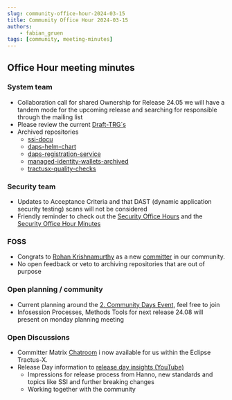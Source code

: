 ```yaml
---
slug: community-office-hour-2024-03-15
title: Community Office Hour 2024-03-15
authors:
    - fabian_gruen
tags: [community, meeting-minutes]
---
```


## Office Hour meeting minutes

### System team

- Collaboration call for shared Ownership for Release 24.05 we will have a tandem mode for the upcoming release and searching for responsible through the mailing list
- Please review the current [Draft-TRG´s](https://eclipse-tractusx.github.io/docs/release/trg-0/)
- Archived repositories
  - [ssi-docu](https://github.com/eclipse-tractusx/ssi-docu)
  - [daps-helm-chart](https://github.com/eclipse-tractusx/daps-helm-chart)
  - [daps-registration-service](https://github.com/eclipse-tractusx/daps-registration-service)
  - [managed-identity-wallets-archived](https://github.com/eclipse-tractusx/managed-identity-wallets-archived)
  - [tractusx-quality-checks](https://github.com/eclipse-tractusx/tractusx-quality-checks)


### Security team

- Updates to Acceptance Criteria and that DAST (dynamic application security testing) scans will not be considered
- Friendly reminder to check out the [Security Office Hours](https://eclipse-tractusx.github.io/community/open-meetings#Security%20-%20Office%20Hour) and the [Security Office Hour Minutes](https://eclipse-tractusx.github.io/community/meeting-minutes/security-office-hour-2024-03-14)

### FOSS

- Congrats to [Rohan Krishnamurthy](https://github.com/RoKrish14) as a new [committer](https://projects.eclipse.org/projects/automotive.tractusx/who) in our community.
- No open feedback or veto to archiving repositories that are out of purpose

### Open planning / community

- Current planning around the [2. Community Days Event](https://eclipse-tractusx.github.io/blog/community-days-05-2024), feel free to join
- Infosession Processes, Methods Tools for next release 24.08 will present on monday planning meeting

### Open Discussions

- Committer Matrix [Chatroom](https://chat.eclipse.org/#/room/#tractusx-committers:matrix.eclipse.org) i now available for us within the Eclipse Tractus-X.
- Release Day information to [release day insights (YouTube)](https://www.youtube.com/watch?v=s_uo7vvfk6k)
  - Impressions for release process from Hanno, new standards and topics like SSI and further breaking changes
  - Working together with the community
